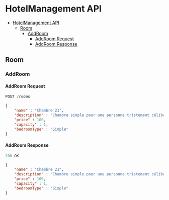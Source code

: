 # HotelManagement API

- [HotelManagement API](#hotelmanagement-api)
  - [Room](#room)
    - [AddRoom](#addroom)
      - [AddRoom Request](#addroom-request)
      - [AddRoom Response](#addroom-response)

## Room

### AddRoom

#### AddRoom Request

```js
POST /rooms
```

```json
{
    "name" : "Chambre 21",
    "description" : "Chambre simple pour une personne tristement célibataire",
    "price" : 100,
    "capacity" : 1,
    "bedroomType" : "Simple"
}
```

#### AddRoom Response

```js
200 OK
```

```json
{
    "name" : "Chambre 21",
    "description" : "Chambre simple pour une personne tristement célibataire",
    "price" : 100,
    "capacity" : 1,
    "bedroomType" : "Simple"
}
```